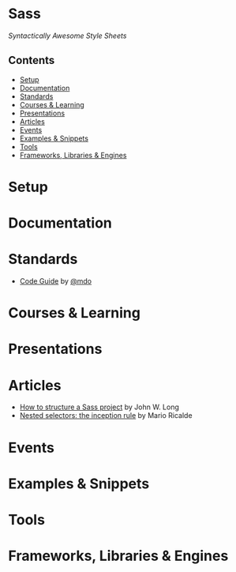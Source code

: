 # Sass

*Syntactically Awesome Style Sheets*

## Contents

- [Setup](#setup)
- [Documentation](#documentation)
- [Standards](#standards)
- [Courses & Learning](#courses--learning)
- [Presentations](#presentations)
- [Articles](#articles)
- [Events](#events)
- [Examples & Snippets](#examples--snippets)
- [Tools](#tools)
- [Frameworks, Libraries & Engines](#frameworks-libraries--engines)

# Setup

# Documentation

# Standards

- [Code Guide](http://codeguide.co/#css-nesting) by [@mdo](https://twitter.com/mdo)

# Courses & Learning

# Presentations

# Articles

- [How to structure a Sass project](http://thesassway.com/beginner/how-to-structure-a-sass-project)
  by John W. Long
- [Nested selectors: the inception rule](http://thesassway.com/beginner/the-inception-rule) by Mario
  Ricalde

# Events

# Examples & Snippets

# Tools

# Frameworks, Libraries & Engines
